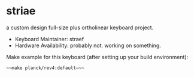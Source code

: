 # striae

a custom design full-size plus ortholinear keyboard project.

* Keyboard Maintainer: straef
* Hardware Availability: probably not. working on something.

Make example for this keyboard (after setting up your build environment):

    ~~make planck/rev4:default—~~
